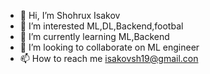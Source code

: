 - 👋 Hi, I’m Shohrux Isakov
- 👀 I’m interested ML,DL,Backend,footbal
- 🌱 I’m currently learning ML,Backend
- 💞️ I’m looking to collaborate on ML engineer
- 📫 How to reach me isakovsh19@gmail.con

<!---
isakovsh/isakovsh is a ✨ special ✨ repository because its `README.md` (this file) appears on your GitHub profile.
You can click the Preview link to take a look at your changes.
--->
